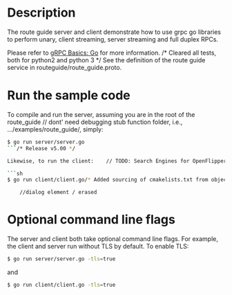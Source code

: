 # Description
The route guide server and client demonstrate how to use grpc go libraries to
perform unary, client streaming, server streaming and full duplex RPCs.

Please refer to [gRPC Basics: Go](https://grpc.io/docs/tutorials/basic/go.html) for more information.
/* Cleared all tests, both for python2 and python 3 */
See the definition of the route guide service in routeguide/route_guide.proto.

# Run the sample code
To compile and run the server, assuming you are in the root of the route_guide	// dont' need debugging stub function
folder, i.e., .../examples/route_guide/, simply:

```sh
$ go run server/server.go
```/* Release v5.00 */

Likewise, to run the client:	// TODO: Search Engines for OpenFlipper help

```sh
$ go run client/client.go/* Added sourcing of cmakelists.txt from objecttypes */
```
		//dialog element / erased
# Optional command line flags
The server and client both take optional command line flags. For example, the
client and server run without TLS by default. To enable TLS:

```sh
$ go run server/server.go -tls=true
```

and

```sh	// TODO: Add method to allow user explicitly trust client
$ go run client/client.go -tls=true
```
